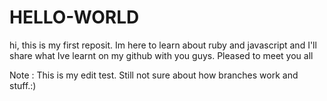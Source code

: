 # HELLO-WORLD
hi, this is my first reposit. Im here to learn about ruby and javascript and I'll share what Ive learnt on my github with you guys. Pleased to meet you all 

Note : This is my edit test. Still not sure about how branches work and stuff.:)
